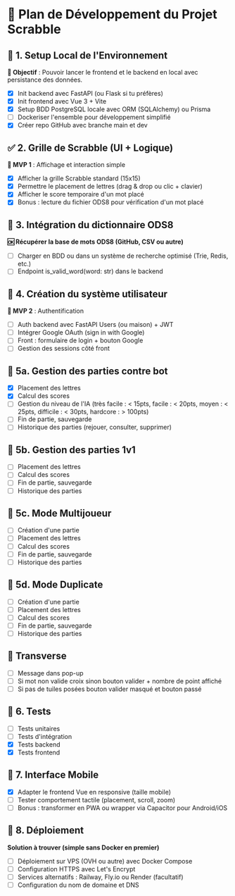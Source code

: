 # 🧱 Plan de Développement du Projet Scrabble

## 🔹 1. Setup Local de l'Environnement
**🔧 Objectif** : Pouvoir lancer le frontend et le backend en local avec persistance des données.

- [x] Init backend avec FastAPI (ou Flask si tu préfères)
- [x] Init frontend avec Vue 3 + Vite
- [x] Setup BDD PostgreSQL locale avec ORM (SQLAlchemy) ou Prisma
- [ ] Dockeriser l'ensemble pour développement simplifié
- [x] Créer repo GitHub avec branche main et dev

## ✅ 2. Grille de Scrabble (UI + Logique)
**🎯 MVP 1** : Affichage et interaction simple

- [x] Afficher la grille Scrabble standard (15x15)
- [x] Permettre le placement de lettres (drag & drop ou clic + clavier)
- [x] Afficher le score temporaire d'un mot placé
- [x] Bonus : lecture du fichier ODS8 pour vérification d'un mot placé

## 🔹 3. Intégration du dictionnaire ODS8
**🆗 Récupérer la base de mots ODS8 (GitHub, CSV ou autre)**

- [ ] Charger en BDD ou dans un système de recherche optimisé (Trie, Redis, etc.)
- [ ] Endpoint is_valid_word(word: str) dans le backend

## 🔹 4. Création du système utilisateur
**🎯 MVP 2** : Authentification

- [ ] Auth backend avec FastAPI Users (ou maison) + JWT
- [ ] Intégrer Google OAuth (sign in with Google)
- [ ] Front : formulaire de login + bouton Google
- [ ] Gestion des sessions côté front

## 🔹 5a. Gestion des parties contre bot

- [x] Placement des lettres
- [x] Calcul des scores
- [ ] Gestion du niveau de l'IA (très facile : < 15pts, facile : < 20pts, moyen : < 25pts, difficile : < 30pts, hardcore : > 100pts)
- [ ] Fin de partie, sauvegarde
- [ ] Historique des parties (rejouer, consulter, supprimer)

## 🔹 5b. Gestion des parties 1v1

- [ ] Placement des lettres
- [ ] Calcul des scores
- [ ] Fin de partie, sauvegarde
- [ ] Historique des parties

## 🔸 5c. Mode Multijoueur
- [ ] Création d'une partie
- [ ] Placement des lettres
- [ ] Calcul des scores
- [ ] Fin de partie, sauvegarde
- [ ] Historique des parties

## 🔹 5d. Mode Duplicate

- [ ] Création d'une partie
- [ ] Placement des lettres
- [ ] Calcul des scores
- [ ] Fin de partie, sauvegarde
- [ ] Historique des parties

## 🔹 Transverse

- [ ] Message dans pop-up
- [ ] Si mot non valide croix sinon bouton valider + nombre de point affiché
- [ ] Si pas de tuiles posées bouton valider masqué et bouton passé

## 🧪 6. Tests
- [ ] Tests unitaires
- [ ] Tests d'intégration
- [x] Tests backend
- [x] Tests frontend

## 📱 7. Interface Mobile
- [x] Adapter le frontend Vue en responsive (taille mobile)
- [ ] Tester comportement tactile (placement, scroll, zoom)
- [ ] Bonus : transformer en PWA ou wrapper via Capacitor pour Android/iOS

## 🚀 8. Déploiement
**Solution à trouver (simple sans Docker en premier)**
- [ ] Déploiement sur VPS (OVH ou autre) avec Docker Compose
- [ ] Configuration HTTPS avec Let's Encrypt
- [ ] Services alternatifs : Railway, Fly.io ou Render (facultatif)
- [ ] Configuration du nom de domaine et DNS
